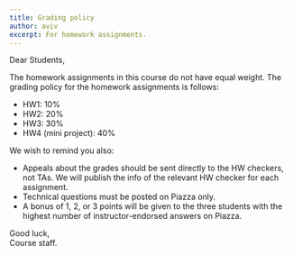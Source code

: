 ```yaml
---
title: Grading policy
author: aviv
excerpt: For homework assignments.
---
```


Dear Students,

The homework assignments in this course do not have equal weight.
The grading policy for the homework assignments is follows:
- HW1: 10%
- HW2: 20%
- HW3: 30%
- HW4 (mini project): 40%


We wish to remind you also:
- Appeals about the grades should be sent directly to the HW checkers, not
  TAs. We will publish the info of the relevant HW checker for each assignment.
- Technical questions must be posted on Piazza only.
- A bonus of 1, 2, or 3 points will be given to the three students with the
  highest number of instructor-endorsed answers on Piazza.


Good luck,  
Course staff.

